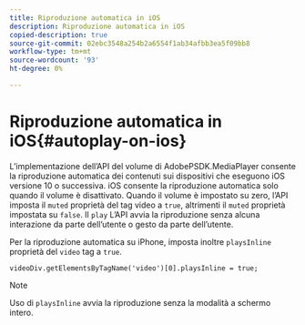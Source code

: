 ```yaml
---
title: Riproduzione automatica in iOS
description: Riproduzione automatica in iOS
copied-description: true
source-git-commit: 02ebc3548a254b2a6554f1ab34afbb3ea5f09bb8
workflow-type: tm+mt
source-wordcount: '93'
ht-degree: 0%

---
```


# Riproduzione automatica in iOS{#autoplay-on-ios}

L’implementazione dell’API del volume di AdobePSDK.MediaPlayer consente la riproduzione automatica dei contenuti sui dispositivi che eseguono iOS versione 10 o successiva. iOS consente la riproduzione automatica solo quando il volume è disattivato. Quando il volume è impostato su zero, l’API imposta il `muted` proprietà del tag video a `true`, altrimenti il `muted` proprietà impostata su `false`. Il `play` L’API avvia la riproduzione senza alcuna interazione da parte dell’utente o gesto da parte dell’utente.

Per la riproduzione automatica su iPhone, imposta inoltre `playsInline` proprietà del `video` tag a `true`.

```
videoDiv.getElementsByTagName('video')[0].playsInline = true;
```

>[!NOTE]
>
>Uso di `playsInline` avvia la riproduzione senza la modalità a schermo intero.
